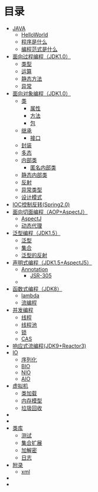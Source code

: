 # 目录

* [JAVA](1/JAVA.md)
    * [HelloWorld](1/HelloWorld.md)
    * [程序是什么](1/程序是什么.md)
    * [编程范式是什么](1/编程范式是什么.md)
* [面向过程编程（JDK1.0）]()
    * [类型]()
    * [运算]()
    * [静态方法]()
    * [异常]()
* [面向对象编程（JDK1.0）]()
    * [类]()
        * [属性]()
        * [方法]()
        * [包]()
    * [继承]()
        * [接口]()
    * [封装]()
    * [多态]()
    * [内部类]()
        * [匿名内部类]()
    * [静态内部类]()
    * [反射]()
    * [异常类型]()
    * [设计模式]()
* [IOC控制反转(Spring2.0)]()
* [面向切面编程（AOP+AspectJ）]()
    * [AspectJ]()
    * [动态代理]()
* [泛型编程（JDK1.5）]()
    * [泛型]()
    * [集合]()
    * [泛型的反射]()
* [声明式编程（JDK1.5+AspectJ5）]()
    * [Annotation]()
        * [JSR-305]()
    * []()
* [函数式编程（JDK8）]()
    * [lambda]()
    * [流编程]()
* [并发编程]()
    * [线程]()
    * [线程池]()
    * [锁]()
    * [CAS]()
* [响应式流编程(JDK9+Reactor3)]()
* [IO]()
    * [序列化]()
    * [BIO]()
    * [NIO]()
    * [AIO]()
* [虚拟机]()
    * [类加载]()
    * [内存模型]()
    * [垃圾回收]()
* []()
* []()
* [类库]() 
    * [测试]()
    * [集合扩展]()
    * [加解密]()
    * [日志]()
* [附录]()
    * [xml]()
* []()
* []()

